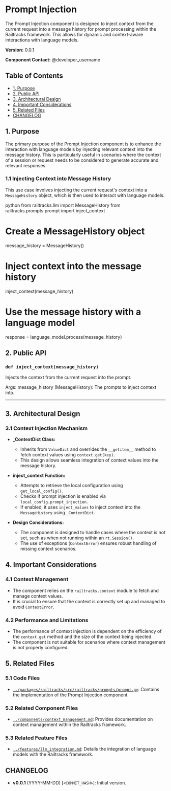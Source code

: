 # Prompt Injection

The Prompt Injection component is designed to inject context from the current request into a message history for prompt processing within the Railtracks framework. This allows for dynamic and context-aware interactions with language models.

**Version:** 0.0.1

**Component Contact:** @developer_username

## Table of Contents

- [1. Purpose](#1-purpose)
- [2. Public API](#2-public-api)
- [3. Architectural Design](#3-architectural-design)
- [4. Important Considerations](#4-important-considerations)
- [5. Related Files](#5-related-files)
- [CHANGELOG](#changelog)

## 1. Purpose

The primary purpose of the Prompt Injection component is to enhance the interaction with language models by injecting relevant context into the message history. This is particularly useful in scenarios where the context of a session or request needs to be considered to generate accurate and relevant responses.

### 1.1 Injecting Context into Message History

This use case involves injecting the current request's context into a `MessageHistory` object, which is then used to interact with language models.

python
from railtracks.llm import MessageHistory
from railtracks.prompts.prompt import inject_context

# Create a MessageHistory object
message_history = MessageHistory()

# Inject context into the message history
inject_context(message_history)

# Use the message history with a language model
response = language_model.process(message_history)


## 2. Public API

### `def inject_context(message_history)`
Injects the context from the current request into the prompt.

Args:
    message_history (MessageHistory): The prompts to inject context into.


---

## 3. Architectural Design

### 3.1 Context Injection Mechanism

- **_ContextDict Class:**
  - Inherits from `ValueDict` and overrides the `__getitem__` method to fetch context values using `context.get(key)`.
  - This design allows seamless integration of context values into the message history.

- **inject_context Function:**
  - Attempts to retrieve the local configuration using `get_local_config()`.
  - Checks if prompt injection is enabled via `local_config.prompt_injection`.
  - If enabled, it uses `inject_values` to inject context into the `MessageHistory` using `_ContextDict`.

- **Design Considerations:**
  - The component is designed to handle cases where the context is not set, such as when not running within an `rt.Session()`.
  - The use of exceptions (`ContextError`) ensures robust handling of missing context scenarios.

## 4. Important Considerations

### 4.1 Context Management

- The component relies on the `railtracks.context` module to fetch and manage context values.
- It is crucial to ensure that the context is correctly set up and managed to avoid `ContextError`.

### 4.2 Performance and Limitations

- The performance of context injection is dependent on the efficiency of the `context.get` method and the size of the context being injected.
- The component is not suitable for scenarios where context management is not properly configured.

## 5. Related Files

### 5.1 Code Files

- [`../packages/railtracks/src/railtracks/prompts/prompt.py`](../packages/railtracks/src/railtracks/prompts/prompt.py): Contains the implementation of the Prompt Injection component.

### 5.2 Related Component Files

- [`../components/context_management.md`](../components/context_management.md): Provides documentation on context management within the Railtracks framework.

### 5.3 Related Feature Files

- [`../features/llm_integration.md`](../features/llm_integration.md): Details the integration of language models with the Railtracks framework.

## CHANGELOG

- **v0.0.1** (YYYY-MM-DD) [`<COMMIT_HASH>`]: Initial version.
